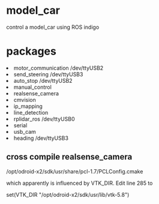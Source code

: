 # model_car
control a model_car using ROS indigo 
# packages
<li> motor_communication /dev/ttyUSB2 </li> 
<li> send_steering /dev/ttyUSB3 </li>
<li> auto_stop /dev/ttyUSB2 </li>
<li> manual_control </li>
<li> realsense_camera </li>
<li> cmvision </li>
<li> ip_mapping </li>
<li> line_detection </li>
<li> rplidar_ros /dev/ttyUSB0 </li>
<li> serial </li>
<li> usb_cam </li>
<li> heading /dev/ttyUSB3 </li>
  

## cross compile realsense_camera

/opt/odroid-x2/sdk/usr/share/pcl-1.7/PCLConfig.cmake

which apparently is influenced by VTK_DIR. Edit line 285 to 

set(VTK_DIR "/opt/odroid-x2/sdk/usr/lib/vtk-5.8")
